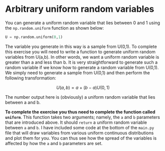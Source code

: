 # Arbitrary uniform random variables

You can generate a uniform random variable that lies between 0 and 1 using the `np.random.uniform` function as shown below:

```python
U = np.random.uniform(0,1)
```

The variable you generate in this way is a sample from U(0,1).  To complete this exercise you will need to write a function to generate uniform random variables from U(a,b).  In other words, we want 
a uniform random variable is greater than a and less than b.  It is very straightforward to generate such a random variable if we know how to generate a random variable from U(0,1).  We simply need to 
generate a sample from U(0,1) and then perform the following transformation:

$$
U(a,b)=a+(b-a)U(0,1)
$$

The number output here is (obviously) a uniform random variable that lies between a and b.

__To complete the exercise you thus need to complete the function called `uniform`__.  This function takes two arguments; namely, the `a` and `b` parameters that are introduced above.  It should `return` a uniform random variable between `a` and `b`. 
I have included some code at the bottom of the `main.py` file that will draw variables from various uniform continuous distributions and plot them for you.  You can thus see how the spread of the variables is affected by how the `a` and `b` parameters
are set. 
